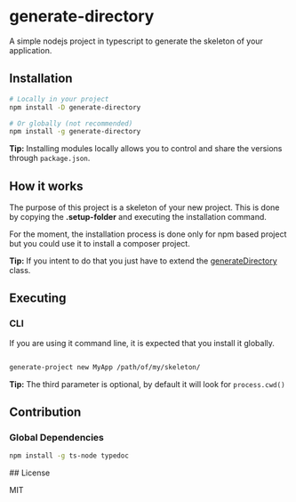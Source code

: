 # generate-directory

A simple nodejs project in typescript to generate the skeleton of your application.

## Installation

```sh
# Locally in your project
npm install -D generate-directory

# Or globally (not recommended)
npm install -g generate-directory
```

**Tip:** Installing modules locally allows you to control and share the versions through `package.json`.

## How it works

The purpose of this project is a skeleton of your new project.
This is done by copying the **.setup-folder** and executing the installation command.

For the moment, the installation process is done only for npm based project but you could use it to install a composer project.

**Tip:** If you intent to do that you just have to extend the [generateDirectory](https://github.com/jadok/generate-directory/tree/master/src/core/generateDirectory.ts) class.

## Executing

### CLI

If you are using it command line, it is expected that you install it globally.

```sh

generate-project new MyApp /path/of/my/skeleton/

```

**Tip:** The third parameter is optional, by default it will look for `process.cwd()`

## Contribution

### Global Dependencies

```sh
npm install -g ts-node typedoc
```

## License

MIT

